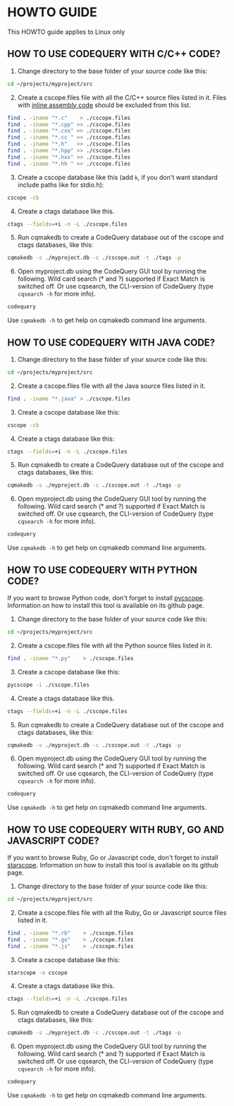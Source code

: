 
HOWTO GUIDE
===========

This HOWTO guide applies to Linux only

## HOW TO USE CODEQUERY WITH C/C++ CODE?

1. Change directory to the base folder of your source code like this:
```bash
cd ~/projects/myproject/src
```
2. Create a cscope.files file with all the C/C++ source files listed in it. Files with [inline assembly code](http://en.wikipedia.org/wiki/Inline_assembler) should be excluded from this list.
```bash
find . -iname "*.c"    > ./cscope.files
find . -iname "*.cpp" >> ./cscope.files
find . -iname "*.cxx" >> ./cscope.files
find . -iname "*.cc " >> ./cscope.files
find . -iname "*.h"   >> ./cscope.files
find . -iname "*.hpp" >> ./cscope.files
find . -iname "*.hxx" >> ./cscope.files
find . -iname "*.hh " >> ./cscope.files
```
3. Create a cscope database like this (add `k`, if you don't want standard include paths like for stdio.h):
```bash
cscope -cb
```
4. Create a ctags database like this.
```bash
ctags --fields=+i -n -L ./cscope.files
```
5. Run cqmakedb to create a CodeQuery database out of the cscope and ctags databases, like this:
```bash
cqmakedb -s ./myproject.db -c ./cscope.out -t ./tags -p
```
6. Open myproject.db using the CodeQuery GUI tool by running the following. Wild card search (* and ?) supported if Exact Match is switched off. Or use cqsearch, the CLI-version of CodeQuery (type `cqsearch -h` for more info).
```bash
codequery
```
Use `cqmakedb -h` to get help on cqmakedb command line arguments.



## HOW TO USE CODEQUERY WITH JAVA CODE?

1. Change directory to the base folder of your source code like this:
```bash
cd ~/projects/myproject/src
```
2. Create a cscope.files file with all the Java source files listed in it.
```bash
find . -iname "*.java" > ./cscope.files
```
3. Create a cscope database like this:
```bash
cscope -cb
```
4. Create a ctags database like this:
```bash
ctags --fields=+i -n -L ./cscope.files
```
5. Run cqmakedb to create a CodeQuery database out of the cscope and ctags databases, like this:
```bash
cqmakedb -s ./myproject.db -c ./cscope.out -t ./tags -p
```
6. Open myproject.db using the CodeQuery GUI tool by running the following. Wild card search (* and ?) supported if Exact Match is switched off. Or use cqsearch, the CLI-version of CodeQuery (type `cqsearch -h` for more info).
```bash
codequery
```
Use `cqmakedb -h` to get help on cqmakedb command line arguments.



## HOW TO USE CODEQUERY WITH PYTHON CODE?

If you want to browse Python code, don't forget to install [pycscope](https://github.com/portante/pycscope). Information on how to install this tool is available on its github page.

1. Change directory to the base folder of your source code like this:
```bash
cd ~/projects/myproject/src
```
2. Create a cscope.files file with all the Python source files listed in it.
```bash
find . -iname "*.py"    > ./cscope.files
```
3. Create a cscope database like this:
```bash
pycscope -i ./cscope.files
```
4. Create a ctags database like this.
```bash
ctags --fields=+i -n -L ./cscope.files
```
5. Run cqmakedb to create a CodeQuery database out of the cscope and ctags databases, like this:
```bash
cqmakedb -s ./myproject.db -c ./cscope.out -t ./tags -p
```
6. Open myproject.db using the CodeQuery GUI tool by running the following. Wild card search (* and ?) supported if Exact Match is switched off. Or use cqsearch, the CLI-version of CodeQuery (type `cqsearch -h` for more info).
```bash
codequery
```
Use `cqmakedb -h` to get help on cqmakedb command line arguments.



## HOW TO USE CODEQUERY WITH RUBY, GO AND JAVASCRIPT CODE?

If you want to browse Ruby, Go or Javascript code, don't forget to install [starscope](https://github.com/eapache/starscope). Information on how to install this tool is available on its github page.

1. Change directory to the base folder of your source code like this:
```bash
cd ~/projects/myproject/src
```
2. Create a cscope.files file with all the Ruby, Go or Javascript source files listed in it.
```bash
find . -iname "*.rb"    > ./cscope.files
find . -iname "*.go"    > ./cscope.files
find . -iname "*.js"    > ./cscope.files
```
3. Create a cscope database like this:
```bash
starscope -e cscope
```
4. Create a ctags database like this.
```bash
ctags --fields=+i -n -L ./cscope.files
```
5. Run cqmakedb to create a CodeQuery database out of the cscope and ctags databases, like this:
```bash
cqmakedb -s ./myproject.db -c ./cscope.out -t ./tags -p
```
6. Open myproject.db using the CodeQuery GUI tool by running the following. Wild card search (* and ?) supported if Exact Match is switched off. Or use cqsearch, the CLI-version of CodeQuery (type `cqsearch -h` for more info).
```bash
codequery
```
Use `cqmakedb -h` to get help on cqmakedb command line arguments.

